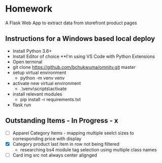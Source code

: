 # Homework
A Flask Web App to extract data from storefront product pages

## Instructions for a Windows based local deploy

- Install Python 3.6+
- Install Editor of choice **I'm using VS Code with Python Extensions
- Open terminal
- git clone https://github.com/bchukwuma/omnitv.git master
- setup virtual environment
  - python -m venv venv
- activate new virtual environment
  - .\venv\scripts\activate
- install relevant modules
  - pip install -r requirements.txt
- flask run


## Outstanding Items - In Progress - x
- [ ] Apparel Category Items - mapping multiple seelct sizes to corresponding price with display
- [x] Category product last item in row not being filtered
  - researching bs4 module tag selection using multiple class names 
- [ ] Card img src not always center alignged
